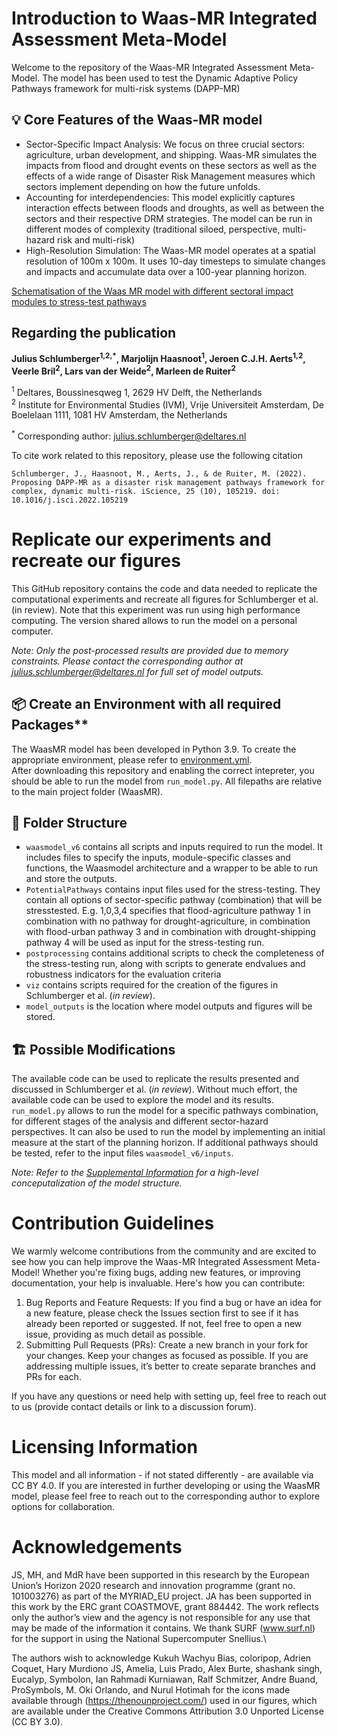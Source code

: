 # Introduction to Waas-MR Integrated Assessment Meta-Model
Welcome to the repository of the Waas-MR Integrated Assessment Meta-Model. 
The model has been used to test the Dynamic Adaptive Policy Pathways framework for multi-risk systems (DAPP-MR)

## :bulb: Core Features of the Waas-MR model
* Sector-Specific Impact Analysis: We focus on three crucial sectors: agriculture, urban development, and shipping. Waas-MR simulates the impacts from flood and drought events on these sectors as well as the effects of a wide range of Disaster Risk Management measures which sectors implement depending on how the future unfolds.
* Accounting for interdependencies: This model explicitly captures interaction effects between floods and droughts, as well as between the sectors and their respective DRM strategies. The model can be run in different modes of complexity (traditional siloed, perspective, multi-hazard risk and multi-risk)
* High-Resolution Simulation: The Waas-MR model operates at a spatial resolution of 100m x 100m. It uses 10-day timesteps to simulate changes and impacts and accumulate data over a 100-year planning horizon.

[Schematisation of the Waas MR model with different sectoral impact modules to
stress-test pathways](Misc/WaasMR.eps)

## Regarding the publication
**Julius Schlumberger<sup>1,2,*</sup>, Marjolijn Haasnoot<sup>1</sup>, Jeroen C.J.H. Aerts<sup>1,2</sup>, Veerle Bril<sup>2</sup>, Lars van der Weide<sup>2</sup>, Marleen de Ruiter<sup>2</sup>**

<sup>1</sup> Deltares, Boussinesqweg 1, 2629 HV Delft, the Netherlands </br>
<sup>2</sup> Institute for Environmental Studies (IVM), Vrije Universiteit Amsterdam, De Boelelaan 1111, 1081 HV Amsterdam, the Netherlands

<sup>*</sup> Corresponding author: [julius.schlumberger@deltares.nl](julius.schlumberger@deltares.nl)

To cite work related to this repository, please use the following citation

```
Schlumberger, J., Haasnoot, M., Aerts, J., & de Ruiter, M. (2022). Proposing DAPP-MR as a disaster risk management pathways framework for complex, dynamic multi-risk. iScience, 25 (10), 105219. doi: 10.1016/j.isci.2022.105219
```


# Replicate our experiments and recreate our figures
This GitHub repository contains the code and data needed to replicate the computational experiments and recreate all figures for Schlumberger et al. (in review). 
Note that this experiment was run using high performance computing. The version shared allows to run the model on a personal computer.

_Note: Only the post-processed results are provided due to memory constraints. Please contact the corresponding author at julius.schlumberger@deltares.nl for full set of model outputs._

## :package: Create an Environment with all required Packages**
The WaasMR model has been developed in Python 3.9. To create the appropriate environment, please refer to [environment.yml](environment.yml).</br>
After downloading this repository and enabling the correct intepreter, you should be able to run the model from `run_model.py`. All filepaths are relative to the main project folder (WaasMR).  

## :file_folder: Folder Structure
* `waasmodel_v6` contains all scripts and inputs required to run the model. It includes files to specify the inputs, module-specific classes and functions, the Waasmodel architecture and a wrapper to be able to run and store the outputs.
* `PotentialPathways` contains input files used for the stress-testing. They contain all options of sector-specific pathway (combination) that will be stresstested. E.g. 1,0,3,4 specifies that flood-agriculture pathway 1 in combination with no pathway for drought-agriculture, in combination with flood-urban pathway 3 and in combination with drought-shipping pathway 4 will be used as input for the stress-testing run.
* `postprocessing` contains additional scripts to check the completeness of the stress-testing run, along with scripts to generate endvalues and robustness indicators for the evaluation criteria
* `viz` contains scripts required for the creation of the figures in Schlumberger et al. (_in review_).
* `model_outputs` is the location where model outputs and figures will be stored.

## :building_construction: Possible Modifications
The available code can be used to replicate the results presented and discussed in Schlumberger et al. (_in review_). Without much effort, the available code can be used to explore the model and its results. 
`run_model.py` allows to run the model for a specific pathways combination, for different stages of the analysis and different sector-hazard perspectives. It can also be used to run the model by implementing an initial measure at the start of the planning horizon.
If additional pathways should be tested, refer to the input files `waasmodel_v6/inputs`.

_Note: Refer to the [Supplemental Information](Misc/SupplementalInformation.pdf) for a high-level conceputalization of the model structure._

# Contribution Guidelines
We warmly welcome contributions from the community and are excited to see how you can help improve the Waas-MR Integrated Assessment Meta-Model! Whether you're fixing bugs, adding new features, or improving documentation, your help is invaluable. Here's how you can contribute:
1. Bug Reports and Feature Requests: If you find a bug or have an idea for a new feature, please check the Issues section first to see if it has already been reported or suggested. If not, feel free to open a new issue, providing as much detail as possible.
2. Submitting Pull Requests (PRs): Create a new branch in your fork for your changes. Keep your changes as focused as possible. If you are addressing multiple issues, it’s better to create separate branches and PRs for each.

If you have any questions or need help with setting up, feel free to reach out to us (provide contact details or link to a discussion forum).

# Licensing Information
This model and all information - if not stated differently - are available via CC BY 4.0. If you are interested in further developing or using the WaasMR model, please feel free to reach out to the corresponding author to explore options for collaboration.

# Acknowledgements
JS, MH, and MdR have been supported in this research by the European Union’s Horizon 2020 research and innovation programme (grant no. 101003276) as part of the MYRIAD\_EU project. JA has been supported in this work by the ERC grant COASTMOVE, grant 884442. The work reflects only the author’s view and the agency is not responsible for any use that may be made of the information it contains. We thank SURF (www.surf.nl) for the support in using the National Supercomputer Snellius.\\

The authors wish to acknowledge Kukuh Wachyu Bias, coloripop, Adrien Coquet, Hary Murdiono JS, Amelia, Luis Prado, Alex Burte, shashank singh, Eucalyp, Symbolon, Ian Rahmadi Kurniawan, Ralf Schmitzer, Andre Buand, ProSymbols, M. Oki Orlando, and Nurul Hotimah for the icons made available through (https://thenounproject.com/) used in our figures, which are available under the Creative Commons Attribution 3.0 Unported License (CC BY 3.0). 

